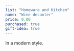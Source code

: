 ```yaml
---
list: "Homeware and Kitchen"
name: "Wine decanter"
price: 0.00
purchased: true
gift-idea: true
---
```

In a modern style.